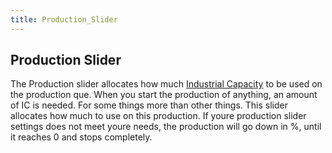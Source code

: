 ```yaml
---
title: Production_Slider
---
```


## Production Slider

The Production slider allocates how much [Industrial Capacity](/wiki/Industrial_Capacity "Industrial Capacity") to be used on the production que. When you start the production of anything, an amount of IC is needed. For some things more than other things. This slider allocates how much to use on this production. If youre production slider settings does not meet youre needs, the production will go down in %, until it reaches 0 and stops completely.
